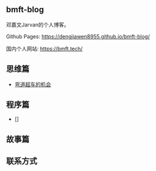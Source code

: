 ## bmft-blog

邓嘉文Jarvan的个人博客。

Github Pages: https://dengjiawen8955.github.io/bmft-blog/

国内个人网站: https://bmft.tech/

## 思维篇

* [弯道超车的机会](1-throught/0302-change-of-corner-overtaking.md)

## 程序篇

* []



## 故事篇


## 联系方式



